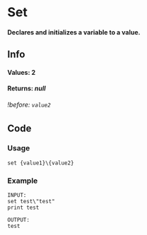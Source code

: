# Set

#### Declares and initializes a variable to a value.

## Info

#### Values: 2
#### Returns: *null*
###### *!before:* `value2`

## Code

### Usage
```qut
set {value1}\{value2}
```
### Example
```qut
INPUT:
set test\"test"
print test

OUTPUT:
test
```